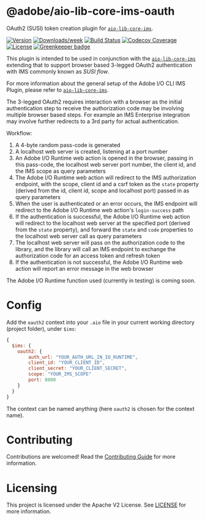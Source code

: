 @adobe/aio-lib-core-ims-oauth
==========================

OAuth2 (SUSI) token creation plugin for [`aio-lib-core-ims`](https://github.com/adobe/aio-lib-core-ims).

[![Version](https://img.shields.io/npm/v/@adobe/aio-lib-core-ims-oauth.svg)](https://npmjs.org/package/@adobe/aio-lib-core-ims-oauth)
[![Downloads/week](https://img.shields.io/npm/dw/@adobe/aio-lib-core-ims-oauth.svg)](https://npmjs.org/package/@adobe/aio-lib-core-ims-oauth)
[![Build Status](https://travis-ci.com/adobe/aio-lib-core-ims-oauth.svg?branch=master)](https://travis-ci.com/adobe/aio-lib-core-ims-oauth)
[![Codecov Coverage](https://img.shields.io/codecov/c/github/adobe/aio-lib-core-ims-oauth/master.svg?style=flat-square)](https://codecov.io/gh/adobe/aio-lib-core-ims-oauth/)
[![License](https://img.shields.io/npm/l/@adobe/aio-lib-core-ims-oauth.svg)](https://github.com/adobe/aio-lib-core-ims-oauth/blob/master/package.json)
[![Greenkeeper badge](https://badges.greenkeeper.io/adobe/aio-lib-core-ims-oauth.svg)](https://greenkeeper.io/)

This plugin is intended to be used in conjunction with the [`aio-lib-core-ims`](https://github.com/adobe/aio-lib-core-ims) extending that to support browser based 3-legged OAuth2 authentication with IMS commonly known as _SUSI flow_.

For more information about the general setup of the Adobe I/O CLI IMS Plugin, please refer to [`aio-lib-core-ims`](https://github.com/adobe/aio-lib-core-ims).

The 3-legged OAuth2 requires interaction with a browser as the initial authentication step to receive the authorization code may be involving multiple browser based steps.
For example an IMS Enterprise integration may involve further redirects to a 3rd party for actual authentication.

Workflow:
1. A 4-byte random pass-code is generated
2. A localhost web server is created, listening at a port number
3. An Adobe I/O Runtime web action is opened in the browser, passing in this pass-code, the localhost web server port number, the client id, and the IMS scope as query parameters
3. The Adobe I/O Runtime web action will redirect to the IMS authorization endpoint, with the scope, client id and a csrf token as the `state` property (derived from the id, client id, scope and localhost port) passed in as query parameters
4. When the user is authenticated or an error occurs, the IMS endpoint will redirect to the Adobe I/O Runtime web action's `login-success` path
5. If the authentication is successful, the Adobe I/O Runtime web action will redirect to the localhost web server at the specified port (derived from the `state` property), and forward the `state` and `code` properties to the localhost web server call as query parameters
6. The localhost web server will pass on the authorization code to the library, and the library will call an IMS endpoint to exchange the authorization code for an access token and refresh token
7. If the authentication is not successful, the Adobe I/O Runtime web action will report an error message in the web browser

The Adobe I/O Runtime function used (currently in testing) is coming soon.

# Config 

Add the `oauth2` context into your `.aio` file in your current working directory (project folder), under `$ims`:
```javascript
{
  $ims: {
    oauth2: {
        auth_url: "YOUR_AUTH_URL_IN_IO_RUNTIME",
        client_id: "YOUR_CLIENT_ID",
        client_secret: "YOUR_CLIENT_SECRET",
        scope: "YOUR_IMS_SCOPE"
        port: 8000
    }
  }
}
```
The context can be named anything (here `oauth2` is chosen for the context name).


# Contributing
Contributions are welcomed! Read the [Contributing Guide](CONTRIBUTING.md) for more information.


# Licensing

This project is licensed under the Apache V2 License. See [LICENSE](LICENSE) for more information.
